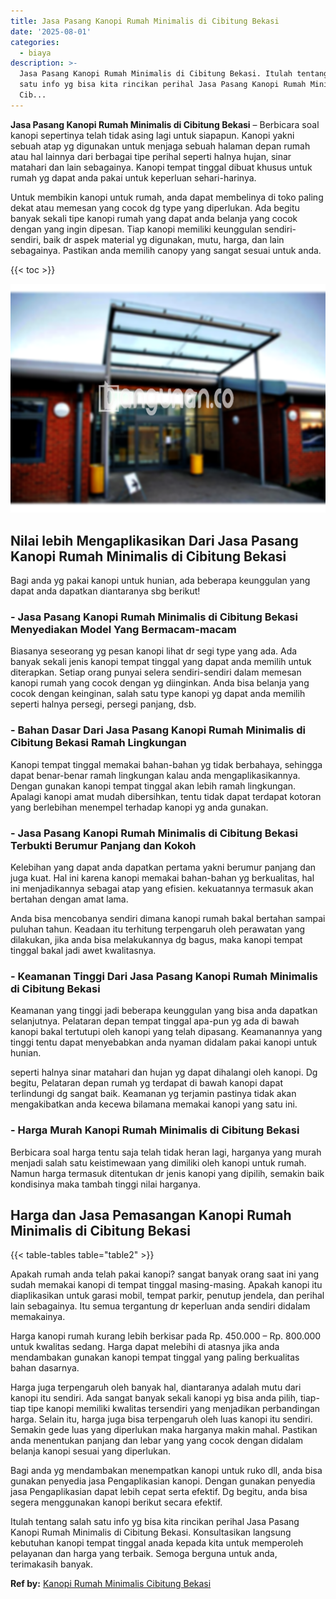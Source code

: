 ```yaml
---
title: Jasa Pasang Kanopi Rumah Minimalis di Cibitung Bekasi
date: '2025-08-01'
categories:
  - biaya
description: >-
  Jasa Pasang Kanopi Rumah Minimalis di Cibitung Bekasi. Itulah tentang salah
  satu info yg bisa kita rincikan perihal Jasa Pasang Kanopi Rumah Minimalis di
  Cib...
---
```


**Jasa Pasang Kanopi Rumah Minimalis di Cibitung Bekasi** – Berbicara soal kanopi sepertinya telah tidak asing lagi untuk siapapun. Kanopi yakni sebuah atap yg digunakan untuk menjaga sebuah halaman depan rumah atau hal lainnya dari berbagai tipe perihal seperti halnya hujan, sinar matahari dan lain sebagainya. Kanopi tempat tinggal dibuat khusus untuk rumah yg dapat anda pakai untuk keperluan sehari-harinya.

Untuk membikin kanopi untuk rumah, anda dapat membelinya di toko paling dekat atau memesan yang cocok dg type yang diperlukan. Ada begitu banyak sekali tipe kanopi rumah yang dapat anda belanja yang cocok dengan yang ingin dipesan. Tiap kanopi memiliki keunggulan sendiri-sendiri, baik dr aspek material yg digunakan, mutu, harga, dan lain sebagainya. Pastikan anda memilih canopy yang sangat sesuai untuk anda.

{{< toc >}}

![Jasa Pasang Kanopi Rumah Minimalis di Cibitung Bekasi](/images/harga-kanopi-minimalis-39.png)

## Nilai lebih Mengaplikasikan Dari Jasa Pasang Kanopi Rumah Minimalis di Cibitung Bekasi

Bagi anda yg pakai kanopi untuk hunian, ada beberapa keunggulan yang dapat anda dapatkan diantaranya sbg berikut!

### \- Jasa Pasang Kanopi Rumah Minimalis di Cibitung Bekasi Menyediakan Model Yang Bermacam-macam

Biasanya seseorang yg pesan kanopi lihat dr segi type yang ada. Ada banyak sekali jenis kanopi tempat tinggal yang dapat anda memilih untuk diterapkan. Setiap orang punyai selera sendiri-sendiri dalam memesan kanopi rumah yang cocok dengan yg diinginkan. Anda bisa belanja yang cocok dengan keinginan, salah satu type kanopi yg dapat anda memilih seperti halnya persegi, persegi panjang, dsb.

### \- Bahan Dasar Dari Jasa Pasang Kanopi Rumah Minimalis di Cibitung Bekasi Ramah Lingkungan

Kanopi tempat tinggal memakai bahan-bahan yg tidak berbahaya, sehingga dapat benar-benar ramah lingkungan kalau anda mengaplikasikannya. Dengan gunakan kanopi tempat tinggal akan lebih ramah lingkungan. Apalagi kanopi amat mudah dibersihkan, tentu tidak dapat terdapat kotoran yang berlebihan menempel terhadap kanopi yg anda gunakan.

### \- Jasa Pasang Kanopi Rumah Minimalis di Cibitung Bekasi Terbukti Berumur Panjang dan Kokoh

Kelebihan yang dapat anda dapatkan pertama yakni berumur panjang dan juga kuat. Hal ini karena kanopi memakai bahan-bahan yg berkualitas, hal ini menjadikannya sebagai atap yang efisien. kekuatannya termasuk akan bertahan dengan amat lama.

Anda bisa mencobanya sendiri dimana kanopi rumah bakal bertahan sampai puluhan tahun. Keadaan itu terhitung terpengaruh oleh perawatan yang dilakukan, jika anda bisa melakukannya dg bagus, maka kanopi tempat tinggal bakal jadi awet kwalitasnya.

### \- Keamanan Tinggi Dari Jasa Pasang Kanopi Rumah Minimalis di Cibitung Bekasi

Keamanan yang tinggi jadi beberapa keunggulan yang bisa anda dapatkan selanjutnya. Pelataran depan tempat tinggal apa-pun yg ada di bawah kanopi bakal tertutupi oleh kanopi yang telah dipasang. Keamanannya yang tinggi tentu dapat menyebabkan anda nyaman didalam pakai kanopi untuk hunian.

seperti halnya sinar matahari dan hujan yg dapat dihalangi oleh kanopi. Dg begitu, Pelataran depan rumah yg terdapat di bawah kanopi dapat terlindungi dg sangat baik. Keamanan yg terjamin pastinya tidak akan mengakibatkan anda kecewa bilamana memakai kanopi yang satu ini.

### \- Harga Murah Kanopi Rumah Minimalis di Cibitung Bekasi

Berbicara soal harga tentu saja telah tidak heran lagi, harganya yang murah menjadi salah satu keistimewaan yang dimiliki oleh kanopi untuk rumah. Namun harga termasuk ditentukan dr jenis kanopi yang dipilih, semakin baik kondisinya maka tambah tinggi nilai harganya.

## Harga dan Jasa Pemasangan Kanopi Rumah Minimalis di Cibitung Bekasi

{{< table-tables table="table2" >}}

Apakah rumah anda telah pakai kanopi? sangat banyak orang saat ini yang sudah memakai kanopi di tempat tinggal masing-masing. Apakah kanopi itu diaplikasikan untuk garasi mobil, tempat parkir, penutup jendela, dan perihal lain sebagainya. Itu semua tergantung dr keperluan anda sendiri didalam memakainya.

Harga kanopi rumah kurang lebih berkisar pada Rp. 450.000 – Rp. 800.000 untuk kwalitas sedang. Harga dapat melebihi di atasnya jika anda mendambakan gunakan kanopi tempat tinggal yang paling berkualitas bahan dasarnya.

Harga juga terpengaruh oleh banyak hal, diantaranya adalah mutu dari kanopi itu sendiri. Ada sangat banyak sekali kanopi yg bisa anda pilih, tiap-tiap tipe kanopi memiliki kwalitas tersendiri yang menjadikan perbandingan harga. Selain itu, harga juga bisa terpengaruh oleh luas kanopi itu sendiri. Semakin gede luas yang diperlukan maka harganya makin mahal. Pastikan anda menentukan panjang dan lebar yang yang cocok dengan didalam belanja kanopi sesuai yang diperlukan.

Bagi anda yg mendambakan menempatkan kanopi untuk ruko dll, anda bisa gunakan penyedia jasa Pengaplikasian kanopi. Dengan gunakan penyedia jasa Pengaplikasian dapat lebih cepat serta efektif. Dg begitu, anda bisa segera menggunakan kanopi berikut secara efektif.

Itulah tentang salah satu info yg bisa kita rincikan perihal Jasa Pasang Kanopi Rumah Minimalis di Cibitung Bekasi. Konsultasikan langsung kebutuhan kanopi tempat tinggal anada kepada kita untuk memperoleh pelayanan dan harga yang terbaik. Semoga berguna untuk anda, terimakasih banyak.

**Ref by:**  [Kanopi Rumah Minimalis Cibitung Bekasi](https://id.wikipedia.org/wiki/Kanopi)

